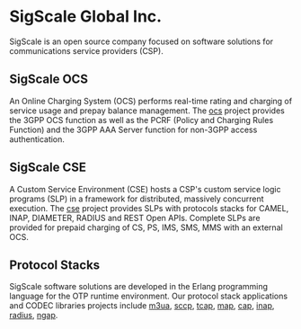 # SigScale Global Inc.

SigScale is an open source company focused on software solutions for communications service providers (CSP).

## SigScale OCS
An Online Charging System (OCS) performs real-time rating and charging of service usage and prepay balance management. The [ocs](https://github.com/sigscale/ocs) project provides the 3GPP OCS function as well as the PCRF (Policy and Charging Rules Function) and the 3GPP AAA Server function for non-3GPP access authentication.

## SigScale CSE
A Custom Service Environment (CSE) hosts a CSP's custom service logic programs (SLP) in a framework for distributed, massively concurrent execution. The [cse](https://github.com/sigscale/cse) project provides SLPs with protocols stacks for CAMEL, INAP, DIAMETER, RADIUS and REST Open APIs. Complete SLPs are provided for prepaid charging of CS, PS, IMS, SMS, MMS with an external OCS.
 
## Protocol Stacks
SigScale software solutions are developed in the Erlang programming language for the OTP runtime environment. Our protocol stack applications and CODEC libraries projects include [m3ua](https://github.com/sigscale/m3ua), [sccp](https://github.com/sigscale/sccp), [tcap](https://github.com/sigscale/tcap), [map](https://github.com/sigscale/map), [cap](https://github.com/sigscale/cse), [inap](https://github.com/sigscale/inap), [radius](https://github.com/sigscale/radierl), [ngap](https://github.com/sigscale/5g-ngap).


